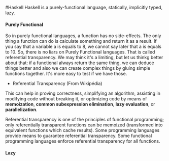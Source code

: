 #Haskell
Haskell is a purely-functional language, statically, implicitly typed, lazy.

#### Purely Functional
So in purely functional languages, a function has no side-effects. The only thing a function can do is calculate something and return it as a result. If you say that a variable a is equals to 8, we cannot say later that a is equals to 10. So, there is no liars on Purely Functional languages. That is called referential transparency. We may think it's a limiting, but let us thinkg better about that: if a functional always return the same thing, we can deduce things better and also we can create complex things by gluing simple functions together. It's more easy to test if we have those.

 - Referential Transparency (From Wikipédia)

This can help in proving correctness, simplifying an algorithm, assisting in modifying code without breaking it, or optimizing code by means of **memoization**, **common subexpression elimination**, **lazy evaluation**, or **parallelization**.

Referential transparency is one of the principles of functional programming; only referentially transparent functions can be memoized (transformed into equivalent functions which cache results). Some programming languages provide means to guarantee referential transparency. Some functional programming languages enforce referential transparency for all functions.

#### Lazy




